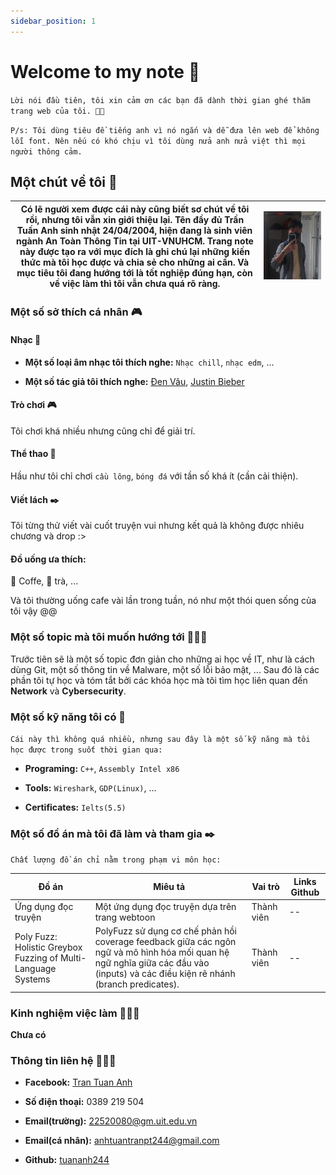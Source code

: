 ```yaml
---
sidebar_position: 1
---
```


# Welcome to my note 🐸

`Lời nói đầu tiên, tôi xin cảm ơn các bạn đã dành thời gian ghé thăm trang web của tôi. 🙏🏼`

`P/s: Tôi dùng tiêu đề tiếng anh vì nó ngắn và dễ đưa lên web để không lỗi font. Nên nếu có khó chịu vì tôi dùng nửa anh nửa việt thì mọi người thông cảm.`

## Một chút về tôi 🫣

| Có lẽ người xem được cái này cũng biết sơ chút về tôi rồi, nhưng tôi vẫn xin giới thiệu lại. Tên đầy đủ  **Trần Tuấn Anh** sinh nhật **24/04/2004**, hiện đang là sinh viên ngành **An Toàn Thông Tin** tại **UIT-VNUHCM**. Trang note này được tạo ra với mục đích là ghi chú lại những kiến thức mà tôi học được và chia sẻ cho những ai cần. Và mục tiêu tôi đang hướng tới là tốt nghiệp đúng hạn, còn về việc làm thì tôi vẫn chưa quá rõ ràng. | ![picture](../static/img/pro5.jpg)  |
| ---------------------------------------------------------------------------------------------------------------------------------------------------------------------------------------------------------------------------------------------------------------------------------------------------------------------------------------------------------------------------------------------------------------------------------------------------- | ----------------------------------------- |

### Một số sở thích cá nhân 🎮

#### Nhạc 🎵

- **Một số loại âm nhạc tôi thích nghe:** `Nhạc chill`, `nhạc edm`, ...

- **Một số tác giả tôi thích nghe:** [Đen Vâu](https://www.youtube.com/@DenVau1305), [Justin Bieber](https://www.youtube.com/@justinbieber)

#### Trò chơi 🎮

Tôi chơi khá nhiều nhưng cũng chỉ để giải trí.

#### Thể thao 🏅

Hầu như tôi chỉ chơi `cầu lông`, `bóng đá` với tần số khá ít (cần cải thiện).

#### Viết lách ✒️

Tôi từng thử viết vài cuốt truyện vui nhưng kết quả là không được nhiêu chương và drop :>

#### Đồ uống ưa thích:

🍵 Coffe, 🍵 trà, ...

Và tôi thường uống cafe vài lần trong tuần, nó như một thói quen sống của tôi vậy @@

### Một số topic mà tôi muốn hướng tới 🧑🏼‍💻

Trước tiên sẽ là một số topic đơn giản cho những ai học về IT, như là cách dùng Git, một số thông tin về Malware, một số lỗi bảo mật, ... Sau đó là các phần tôi tự học và tóm tắt bởi các khóa học mà tôi tìm học liên quan đến **Network** và **Cybersecurity**.

### Một số kỹ năng tôi có 👀

`Cái này thì không quá nhiều, nhưng sau đây là một số kỹ năng mà tôi học được trong suốt thời gian qua:`

- **Programing:** `C++`, `Assembly Intel x86`

- **Tools:** `Wireshark`, `GDP(Linux)`, ...

- **Certificates:** `Ielts(5.5)`

### Một số đồ án mà tôi đã làm và tham gia ✒️

`Chất lượng đồ án chỉ nằm trong phạm vi môn học: `

|**Đồ án**                             |**Miêu tả**                                                         |**Vai trò**                                     |**Links Github**              |
|--------------------------------------|--------------------------------------------------------------------|------------------------------------------------|------------------------------|
|Ứng dụng đọc truyện                   |Một ứng dụng đọc truyện dựa trên trang webtoon                      |Thành viên                                      |--                            |
|Poly Fuzz: Holistic Greybox Fuzzing of Multi-Language Systems|PolyFuzz sử dụng cơ chế phản hồi coverage feedback giữa các ngôn ngữ và mô hình hóa mối quan hệ ngữ nghĩa giữa các đầu vào (inputs) và các điều kiện rẽ nhánh (branch predicates). |Thành viên|--|

### Kinh nghiệm việc làm 🤷🏼‍♂️

**Chưa có**

### Thông tin liên hệ 💁🏼‍♂️

- **Facebook:** [Tran Tuan Anh](https://www.facebook.com/ta.zek.k4/)

- **Số điện thoại:** 0389 219 504

- **Email(trường):** [22520080@gm.uit.edu.vn](22520080@gm.uit.edu.vn)

- **Email(cá nhân):** [anhtuantranpt244@gmail.com](anhtuantranpt244@gmail.com)

- **Github:** [tuananh244](https://github.com/tuananh244)